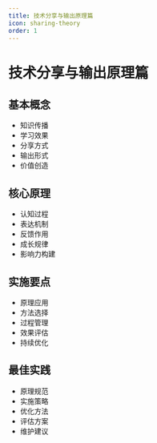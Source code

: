 ```yaml
---
title: 技术分享与输出原理篇
icon: sharing-theory
order: 1
---
```


# 技术分享与输出原理篇

## 基本概念
- 知识传播
- 学习效果
- 分享方式
- 输出形式
- 价值创造

## 核心原理
- 认知过程
- 表达机制
- 反馈作用
- 成长规律
- 影响力构建

## 实施要点
- 原理应用
- 方法选择
- 过程管理
- 效果评估
- 持续优化

## 最佳实践
- 原理规范
- 实施策略
- 优化方法
- 评估方案
- 维护建议
